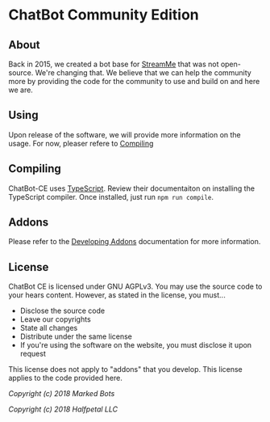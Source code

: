 # ChatBot Community Edition

## About

Back in 2015, we created a bot base for [StreamMe](https://stream.me) that was not open-source. We're changing that. We believe that we can help the community more by providing the code for the community to use and build on and here we are.

## Using

Upon release of the software, we will provide more information on the usage. For now, pleaser refere to [Compiling](#Compiling)

## Compiling

ChatBot-CE uses [TypeScript](https://www.typescriptlang.org/). Review their documentaiton on installing the TypeScript compiler. Once installed, just run `npm run compile`.

## Addons

Please refer to the [Developing Addons](developing-addons.md) documentation for more information.

## License

ChatBot CE is licensed under GNU AGPLv3. You may use the source code to your hears content. However, as stated in the license, you must...

* Disclose the source code
* Leave our copyrights
* State all changes
* Distribute under the same license
* If you're using the software on the website, you must disclose it upon request

This license does not apply to "addons" that you develop. This license applies to the code provided here.

*Copyright (c) 2018 Marked Bots*

*Copyright (c) 2018 Halfpetal LLC*